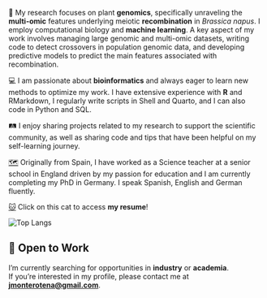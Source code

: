 🧬 My research focuses on plant **genomics**, specifically unraveling the **multi-omic** features underlying meiotic **recombination** in *Brassica napus*. I employ computational biology and **machine learning**. A key aspect of my work involves managing large genomic and multi-omic datasets, writing code to detect crossovers in population genomic data, and developing predictive models to predict the main features associated with recombination.

💻 I am passionate about **bioinformatics** and always eager to learn new methods to optimize my work. I have extensive experience with **R** and RMarkdown, I regularly write scripts in Shell and Quarto, and I can also code in Python and SQL.

🛤️ I enjoy sharing projects related to my research to support the scientific community, as well as sharing code and tips that have been helpful on my self-learning journey.

[🗺️](https://www.google.com/maps/d/u/0/edit?mid=12CGiKDJXOIl6qPWeO5j033FQyP9AkqU&usp=sharing) Originally from Spain, I have worked as a Science teacher at a senior school in England driven by my passion for education and I am currently completing my PhD in Germany. I speak Spanish, English and German fluently.

[:cat:](https://jamonterotena.github.io/cv/) Click on this cat to access **my resume**!

![Top Langs](https://github-readme-stats.vercel.app/api/top-langs/?username=jamonterotena&hide=html&theme=tokyonight)

## 💼 Open to Work

I’m currently searching for opportunities in **industry** or **academia**.  
If you’re interested in my profile, please contact me at **[jmonterotena@gmail.com](mailto:jmonterotena@gmail.com)**.
